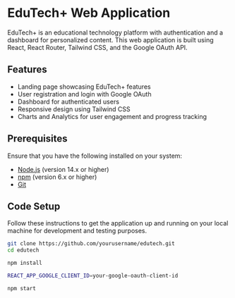 # EduTech+ Web Application

EduTech+ is an educational technology platform with authentication and a dashboard for personalized content. This web application is built using React, React Router, Tailwind CSS, and the Google OAuth API.

## Features
- Landing page showcasing EduTech+ features
- User registration and login with Google OAuth
- Dashboard for authenticated users
- Responsive design using Tailwind CSS
- Charts and Analytics for user engagement and progress tracking

## Prerequisites

Ensure that you have the following installed on your system:
- [Node.js](https://nodejs.org/en/download/) (version 14.x or higher)
- [npm](https://www.npmjs.com/) (version 6.x or higher)
- [Git](https://git-scm.com/)

## Code Setup

Follow these instructions to get the application up and running on your local machine for development and testing purposes.


```bash
git clone https://github.com/yourusername/edutech.git
cd edutech

npm install

REACT_APP_GOOGLE_CLIENT_ID=your-google-oauth-client-id

npm start
```



